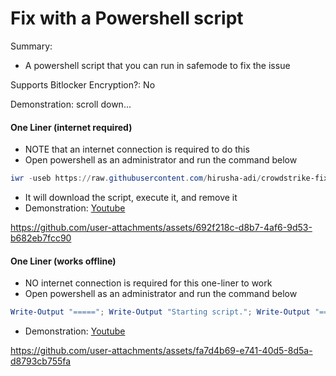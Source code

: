 # Fix with a Powershell script

Summary:

- A powershell script that you can run in safemode to fix the issue

Supports Bitlocker Encryption?: No

Demonstration: scroll down...

#### One Liner (internet required)

- NOTE that an internet connection is required to do this
- Open powershell as an administrator and run the command below

```ps1
iwr -useb https://raw.githubusercontent.com/hirusha-adi/crowdstrike-fix/main/other/fix.ps1 | iex
```

- It will download the script, execute it, and remove it
- Demonstration: [Youtube](https://youtu.be/NfoXMKk4aZg)

https://github.com/user-attachments/assets/692f218c-d8b7-4af6-9d53-b682eb7fcc90

#### One Liner (works offline)

- NO internet connection is required for this one-liner to work
- Open powershell as an administrator and run the command below

```ps1
Write-Output "====="; Write-Output "Starting script."; Write-Output "====="; $path = Join-Path -Path $env:WINDIR -ChildPath "System32\drivers\CrowdStrike"; if (Test-Path -Path $path) { Write-Output "Found CrowdStrike folder in $path"; Write-Output "====="; Get-ChildItem -Path $path; $filesToDelete = Get-ChildItem -Path $path -Filter "C-00000291*.sys"; foreach ($file in $filesToDelete) { try { Write-Output "Deleting: $($file.FullName)"; Remove-Item -Path $file.FullName -Force } catch { Write-Output "Failed to delete file: $($file.FullName) - $($_.Exception.Message)" } }; Get-ChildItem -Path $path; Write-Output "====="; } else { Write-Output "CrowdStrike folder not found in $($env:WINDIR)\System32\drivers" }; Write-Output "====="; Write-Output "Script completed."; Write-Output "=====";
```

- Demonstration: [Youtube](https://youtu.be/7SXNT6lTb_4)

https://github.com/user-attachments/assets/fa7d4b69-e741-40d5-8d5a-d8793cb755fa
